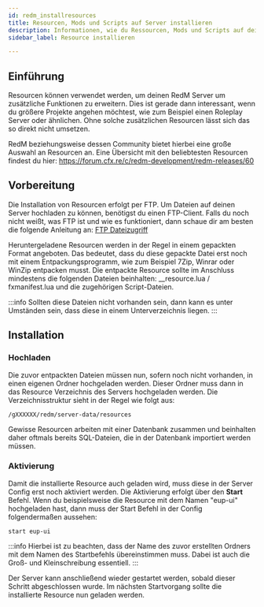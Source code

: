 ```yaml
---
id: redm_installresources
title: Resourcen, Mods und Scripts auf Server installieren
description: Informationen, wie du Ressourcen, Mods und Scripts auf deinen RedM-Server von ZAP-Hosting installieren kannst - ZAP-Hosting.com Dokumentationen
sidebar_label: Resource installieren

---
```



## Einführung

Resourcen können verwendet werden, um deinen RedM Server um zusätzliche Funktionen zu erweitern. Dies ist gerade dann interessant, wenn du größere Projekte angehen möchtest, wie zum Beispiel einen Roleplay Server oder ähnlichen. Ohne solche zusätzlichen Resourcen lässt sich das so direkt nicht umsetzen. 

RedM beziehungsweise dessen Community bietet hierbei eine große Auswahl an Resourcen an. Eine Übersicht mit den beliebtesten Resourcen findest du hier: https://forum.cfx.re/c/redm-development/redm-releases/60




## Vorbereitung

Die Installation von Resourcen erfolgt per FTP. Um Dateien auf deinen Server hochladen zu können, benötigst du einen FTP-Client. Falls du noch nicht weißt, was FTP ist und wie es funktioniert, dann schaue dir am besten die folgende Anleitung an: [FTP Dateizugriff](https://zap-hosting.com/guides/docs/de/gameserver_ftpaccess/)


Heruntergeladene Resourcen werden in der Regel in einem gepackten Format angeboten. Das bedeutet, dass du diese gepackte Datei erst noch mit einem Entpackungsprogramm, wie zum Beispiel 7Zip, Winrar oder WinZip entpacken musst. Die entpackte Resource sollte im Anschluss mindestens die folgenden Dateien beinhalten:  __resource.lua / fxmanifest.lua und die zugehörigen Script-Dateien. 

:::info
Sollten diese Dateien nicht vorhanden sein, dann kann es unter Umständen sein, dass diese in einem Unterverzeichnis liegen. 
:::


## Installation

### Hochladen

Die zuvor entpackten Dateien müssen nun, sofern noch nicht vorhanden, in einen eigenen Ordner hochgeladen werden. Dieser Ordner muss dann in das Resource Verzeichnis des Servers hochgeladen werden. Die Verzeichnisstruktur sieht in der Regel wie folgt aus:

```
/gXXXXXX/redm/server-data/resources
```

Gewisse Resourcen arbeiten mit einer Datenbank zusammen und beinhalten daher oftmals bereits SQL-Dateien, die in der Datenbank importiert werden müssen. 


### Aktivierung

Damit die installierte Resource auch geladen wird, muss diese in der Server Config erst noch aktiviert werden. Die Aktivierung erfolgt über den **Start** Befehl. Wenn du beispielsweise die Resource mit dem Namen "eup-ui" hochgeladen hast, dann muss der Start Befehl in der Config folgendermaßen aussehen: 

```
start eup-ui
```

:::info
Hierbei ist zu beachten, dass der Name des zuvor erstellten Ordners mit dem Namen des Startbefehls übereinstimmen muss. Dabei ist auch die Groß- und Kleinschreibung essentiell. 
:::


Der Server kann anschließend wieder gestartet werden, sobald dieser Schritt abgeschlossen wurde. Im nächsten Startvorgang sollte die installierte Resource nun geladen werden. 
